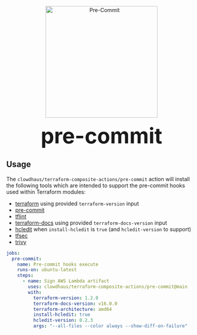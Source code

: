 <p align="center">
  <img src="../.github/images/pre-commit.svg " alt="Pre-Commit" height="296px">
</p>
<h1 style="font-size: 56px; margin: 0; padding: 0;" align="center">
  pre-commit
</h1>

## Usage

The `clowdhaus/terraform-composite-actions/pre-commit` action will install the following tools which are intended to support the pre-commit hooks used within Terraform modules:

- [terraform](https://github.com/hashicorp/terraform) using provided `terraform-version` input
- [pre-commit](https://github.com/pre-commit/pre-commit)
- [tflint](https://github.com/terraform-linters/tflint)
- [terraform-docs](https://github.com/terraform-docs/terraform-docs) using provided `terraform-docs-version` input
- [hcledit](https://github.com/minamijoyo/hcledit) when `install-hcledit` is `true` (and `hcledit-version` to support)
- [tfsec](https://github.com/aquasecurity/tfsec)
- [trivy](https://github.com/aquasecurity/trivy)

```yml
jobs:
  pre-commit:
    name: Pre-commit hooks execute
    runs-on: ubuntu-latest
    steps:
      - name: Sign AWS Lambda artifact
        uses: clowdhaus/terraform-composite-actions/pre-commit@main
        with:
          terraform-version: 1.2.0
          terraform-docs-version: v16.0.0
          terraform-architecture: amd64
          install-hcledit: true
          hcledit-version: 0.2.3
          args: "--all-files --color always --show-diff-on-failure"
```
